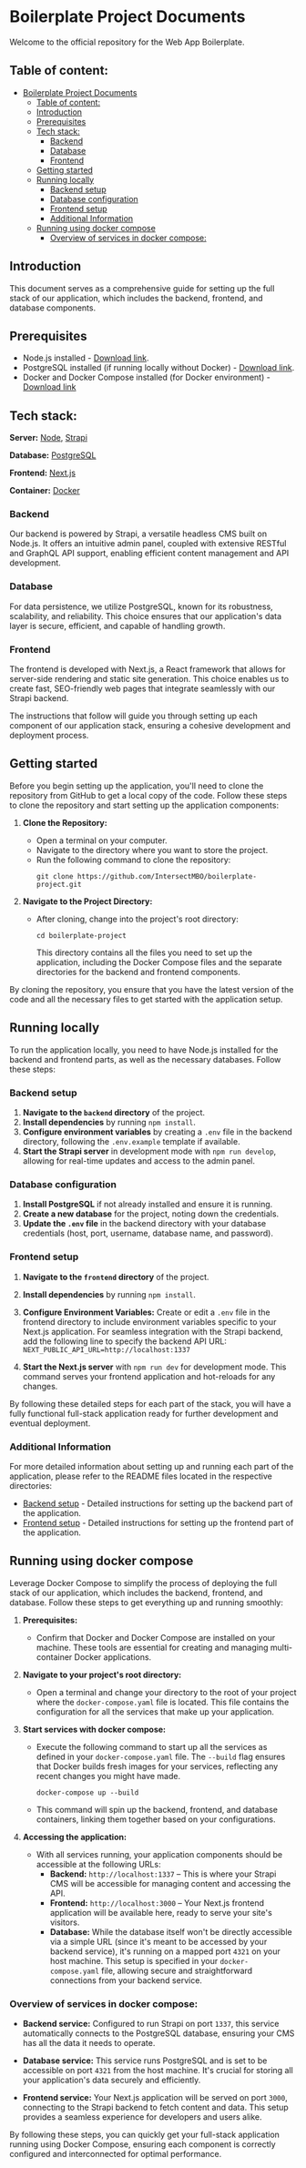 # Boilerplate Project Documents

Welcome to the official repository for the Web App Boilerplate.

## Table of content:

- [Boilerplate Project Documents](#boilerplate-project-documents)
  - [Table of content:](#table-of-content)
  - [Introduction](#introduction)
  - [Prerequisites](#prerequisites)
  - [Tech stack:](#tech-stack)
    - [Backend](#backend)
    - [Database](#database)
    - [Frontend](#frontend)
  - [Getting started](#getting-started)
  - [Running locally](#running-locally)
    - [Backend setup](#backend-setup)
    - [Database configuration](#database-configuration)
    - [Frontend setup](#frontend-setup)
    - [Additional Information](#additional-information)
  - [Running using docker compose](#running-using-docker-compose)
    - [Overview of services in docker compose:](#overview-of-services-in-docker-compose)

## Introduction

This document serves as a comprehensive guide for setting up the full stack of our application, which includes the backend, frontend, and database components.

## Prerequisites

- Node.js installed - [Download link](https://nodejs.org/en/download/).
- PostgreSQL installed (if running locally without Docker) - [Download link](https://www.postgresql.org/).
- Docker and Docker Compose installed (for Docker environment) - [Download link](https://docs.docker.com/get-started/)

## Tech stack:

**Server:** [Node](https://nodejs.org/en/about/), [Strapi](https://docs.strapi.io/developer-docs/latest/getting-started/introduction.html)

**Database:** [PostgreSQL](https://www.postgresql.org/)

**Frontend:** [Next.js](https://nextjs.org/)

**Container:** [Docker](https://docs.docker.com/get-started/)

### Backend

Our backend is powered by Strapi, a versatile headless CMS built on Node.js. It offers an intuitive admin panel, coupled with extensive RESTful and GraphQL API support, enabling efficient content management and API development.

### Database

For data persistence, we utilize PostgreSQL, known for its robustness, scalability, and reliability. This choice ensures that our application's data layer is secure, efficient, and capable of handling growth.

### Frontend

The frontend is developed with Next.js, a React framework that allows for server-side rendering and static site generation. This choice enables us to create fast, SEO-friendly web pages that integrate seamlessly with our Strapi backend.

The instructions that follow will guide you through setting up each component of our application stack, ensuring a cohesive development and deployment process.

## Getting started

Before you begin setting up the application, you'll need to clone the repository from GitHub to get a local copy of the code. Follow these steps to clone the repository and start setting up the application components:

1. **Clone the Repository:**

   - Open a terminal on your computer.
   - Navigate to the directory where you want to store the project.
   - Run the following command to clone the repository:
     ```
     git clone https://github.com/IntersectMBO/boilerplate-project.git
     ```

2. **Navigate to the Project Directory:**
   - After cloning, change into the project's root directory:
     ```
     cd boilerplate-project
     ```
     This directory contains all the files you need to set up the application, including the Docker Compose files and the separate directories for the backend and frontend components.

By cloning the repository, you ensure that you have the latest version of the code and all the necessary files to get started with the application setup.

## Running locally

To run the application locally, you need to have Node.js installed for the backend and frontend parts, as well as the necessary databases. Follow these steps:

### Backend setup

1. **Navigate to the `backend` directory** of the project.
2. **Install dependencies** by running `npm install`.
3. **Configure environment variables** by creating a `.env` file in the backend directory, following the `.env.example` template if available.
4. **Start the Strapi server** in development mode with `npm run develop`, allowing for real-time updates and access to the admin panel.

### Database configuration

1. **Install PostgreSQL** if not already installed and ensure it is running.
2. **Create a new database** for the project, noting down the credentials.
3. **Update the `.env` file** in the backend directory with your database credentials (host, port, username, database name, and password).

### Frontend setup

1. **Navigate to the `frontend` directory** of the project.
2. **Install dependencies** by running `npm install`.
3. **Configure Environment Variables:** Create or edit a `.env` file in the frontend directory to include environment variables specific to your Next.js application. For seamless integration with the Strapi backend, add the following line to specify the backend API URL: `NEXT_PUBLIC_API_URL=http://localhost:1337`

4. **Start the Next.js server** with `npm run dev` for development mode. This command serves your frontend application and hot-reloads for any changes.

By following these detailed steps for each part of the stack, you will have a fully functional full-stack application ready for further development and eventual deployment.

### Additional Information

For more detailed information about setting up and running each part of the application, please refer to the README files located in the respective directories:

- [Backend setup](./backend/README.md) - Detailed instructions for setting up the backend part of the application.
- [Frontend setup](./frontend/README.md) - Detailed instructions for setting up the frontend part of the application.

## Running using docker compose

Leverage Docker Compose to simplify the process of deploying the full stack of our application, which includes the backend, frontend, and database. Follow these steps to get everything up and running smoothly:

1. **Prerequisites:**

   - Confirm that Docker and Docker Compose are installed on your machine. These tools are essential for creating and managing multi-container Docker applications.

2. **Navigate to your project's root directory:**

   - Open a terminal and change your directory to the root of your project where the `docker-compose.yaml` file is located. This file contains the configuration for all the services that make up your application.

3. **Start services with docker compose:**

   - Execute the following command to start up all the services as defined in your `docker-compose.yaml` file. The `--build` flag ensures that Docker builds fresh images for your services, reflecting any recent changes you might have made.
     ```
     docker-compose up --build
     ```
   - This command will spin up the backend, frontend, and database containers, linking them together based on your configurations.

4. **Accessing the application:**
   - With all services running, your application components should be accessible at the following URLs:
     - **Backend:** `http://localhost:1337` – This is where your Strapi CMS will be accessible for managing content and accessing the API.
     - **Frontend:** `http://localhost:3000` – Your Next.js frontend application will be available here, ready to serve your site's visitors.
     - **Database:** While the database itself won't be directly accessible via a simple URL (since it's meant to be accessed by your backend service), it's running on a mapped port `4321` on your host machine. This setup is specified in your `docker-compose.yaml` file, allowing secure and straightforward connections from your backend service.

### Overview of services in docker compose:

- **Backend service:** Configured to run Strapi on port `1337`, this service automatically connects to the PostgreSQL database, ensuring your CMS has all the data it needs to operate.

- **Database service:** This service runs PostgreSQL and is set to be accessible on port `4321` from the host machine. It's crucial for storing all your application's data securely and efficiently.

- **Frontend service:** Your Next.js application will be served on port `3000`, connecting to the Strapi backend to fetch content and data. This setup provides a seamless experience for developers and users alike.

By following these steps, you can quickly get your full-stack application running using Docker Compose, ensuring each component is correctly configured and interconnected for optimal performance.
